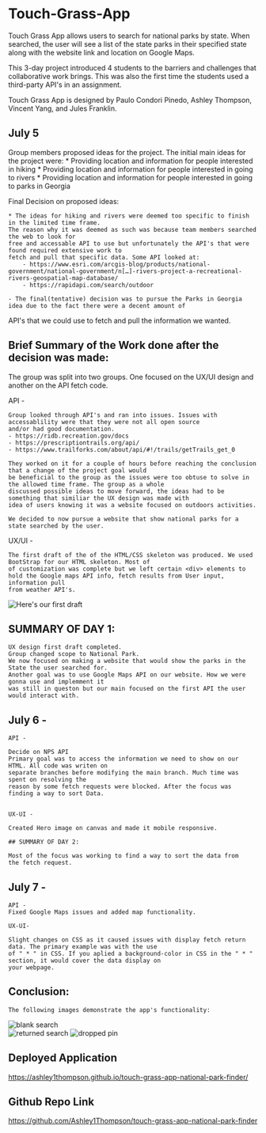 # Touch-Grass-App
Touch Grass App allows users to search for national parks by state. When searched, the user will see a list of the state parks in their specified state along with the website link and location on Google Maps. 

This 3-day project introduced 4 students to the barriers and challenges that collaborative work brings. This was also the first time the students used a third-party API's in an assignment. 
     
Touch Grass App is designed by Paulo Condori Pinedo, Ashley Thompson, Vincent Yang, and Jules Franklin.

## July 5

Group members proposed ideas for the project. The initial main ideas for the project were:
    * Providing location and information for people interested in hiking
    * Providing location and information for people interested in going to rivers
    * Providing location and information for people interested in going to parks in Georgia

Final Decision on proposed ideas:

    * The ideas for hiking and rivers were deemed too specific to finish in the limited time frame.
    The reason why it was deemed as such was because team members searched the web to look for 
    free and accessable API to use but unfortunately the API's that were found required extensive work to 
    fetch and pull that specific data. Some API looked at:
        - https://www.esri.com/arcgis-blog/products/national-government/national-government/n[…]-rivers-project-a-recreational-rivers-geospatial-map-database/
        - https://rapidapi.com/search/outdoor

    - The final(tentative) decision was to pursue the Parks in Georgia idea due to the fact there were a decent amount of 
API's that we could use to fetch and pull the information we wanted. 

## Brief Summary of the Work done after the decision was made:

The group was split into two groups. One focused on the UX/UI design and another on the API fetch code. 

API -

    Group looked through API's and ran into issues. Issues with accessablility were that they were not all open source 
    and/or had good documentation. 
    - https://ridb.recreation.gov/docs
    - https://prescriptiontrails.org/api/
    - https://www.trailforks.com/about/api/#!/trails/getTrails_get_0

    They worked on it for a couple of hours before reaching the conclusion that a change of the project goal would
    be beneficial to the group as the issues were too obtuse to solve in the allowed time frame. The group as a whole 
    discussed possible ideas to move forward, the ideas had to be something that similiar the UX design was made with 
    idea of users knowing it was a website focused on outdoors activities. 

    We decided to now pursue a website that show national parks for a state searched by the user.


UX/UI  -

    The first draft of the of the HTML/CSS skeleton was produced. We used BootStrap for our HTML skeleton. Most of 
    of customization was complete but we left certain <div> elements to hold the Google maps API info, fetch results from User input, information pull
    from weather API's.

![Here's our first draft](./assets/images/UX-firstdraft.png)

## SUMMARY OF DAY 1:

    UX design first draft completed.
    Group changed scope to National Park. 
    We now focused on making a website that would show the parks in the State the user searched for.
    Another goal was to use Google Maps API on our website. How we were gonna use and implemment it 
    was still in queston but our main focused on the first API the user would interact with.

 

## July 6 - 

    API - 

    Decide on NPS API 
    Primary goal was to access the information we need to show on our HTML. All code was writen on 
    separate branches before modifying the main branch. Much time was spent on resolving the 
    reason by some fetch requests were blocked. After the focus was finding a way to sort Data.


    UX-UI -

    Created Hero image on canvas and made it mobile responsive. 

    ## SUMMARY OF DAY 2:
    
    Most of the focus was working to find a way to sort the data from 
    the fetch request.


## July 7 - 
    API -
    Fixed Google Maps issues and added map functionality.

    UX-UI-

    Slight changes on CSS as it caused issues with display fetch return data. The primary example was with the use 
    of " * " in CSS. If you aplied a background-color in CSS in the " * " section, it would cover the data display on 
    your webpage.

## Conclusion:

    The following images demonstrate the app's functionality:  
    
![blank search](./assets/images/blank-search.png)  
![returned search](./assets/images/returned-search.png)
![dropped pin](./assets/images/pin-drop.png)

## Deployed Application
https://ashley1thompson.github.io/touch-grass-app-national-park-finder/

## Github Repo Link
https://github.com/Ashley1Thompson/touch-grass-app-national-park-finder